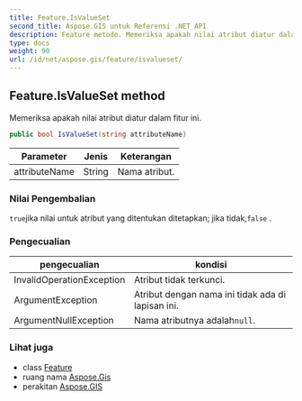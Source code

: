 ```yaml
---
title: Feature.IsValueSet
second_title: Aspose.GIS untuk Referensi .NET API
description: Feature metode. Memeriksa apakah nilai atribut diatur dalam fitur ini.
type: docs
weight: 90
url: /id/net/aspose.gis/feature/isvalueset/
---
```

## Feature.IsValueSet method

Memeriksa apakah nilai atribut diatur dalam fitur ini.

```csharp
public bool IsValueSet(string attributeName)
```

| Parameter | Jenis | Keterangan |
| --- | --- | --- |
| attributeName | String | Nama atribut. |

### Nilai Pengembalian

`true`jika nilai untuk atribut yang ditentukan ditetapkan; jika tidak,`false` .

### Pengecualian

| pengecualian | kondisi |
| --- | --- |
| InvalidOperationException | Atribut tidak terkunci. |
| ArgumentException | Atribut dengan nama ini tidak ada di lapisan ini. |
| ArgumentNullException | Nama atributnya adalah`null`. |

### Lihat juga

* class [Feature](../)
* ruang nama [Aspose.Gis](../../feature/)
* perakitan [Aspose.GIS](../../../)


